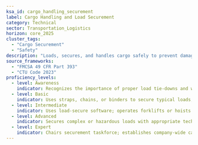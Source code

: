 ```yaml
---
ksa_id: cargo_handling_securement  
label: Cargo Handling and Load Securement  
category: Technical  
sector: Transportation_Logistics  
horizon: core_2025
cluster_tags:
  - "Cargo Securement"
  - "Safety"
description: "Loads, secures, and handles cargo safely to prevent damage during transit and ensure compliance with transport regulations."  
source_frameworks:
  - "FMCSA 49 CFR Part 393"
  - "CTU Code 2023"  
proficiency_levels:  
  - level: Awareness  
    indicator: Recognizes the importance of proper load tie-downs and weight distribution; assists in basic loading tasks under supervision.  
  - level: Basic  
    indicator: Uses straps, chains, or binders to secure typical loads; evenly distributes weight on vehicles and operates pallet jacks safely; inspects deck; adheres CTU blocking.  
  - level: Intermediate  
    indicator: Uses load-secure software; operates forklifts or hoists with certification; plans load arrangements to prevent shifting and adheres to legal weight limits; audits compliance; reduces damage claims.  
  - level: Advanced  
    indicator: Secures complex or hazardous loads with appropriate techniques; trains crew on load securement and inspects equipment (e.g. rigging) for safety; implements vision AI; reaches zero-shift incidents.  
  - level: Expert  
    indicator: Chairs securement taskforce; establishes company-wide cargo handling protocols; designs load securement training programs and consults on logistics safety standards.  
---
```

